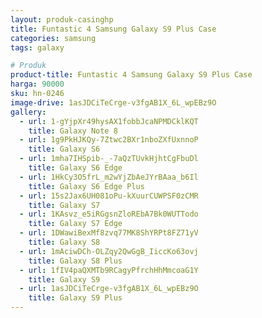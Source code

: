 ```yaml
---
layout: produk-casinghp
title: Funtastic 4 Samsung Galaxy S9 Plus Case
categories: samsung
tags: galaxy

# Produk
product-title: Funtastic 4 Samsung Galaxy S9 Plus Case
harga: 90000
sku: hn-0246
image-drive: 1asJDCiTeCrge-v3fgAB1X_6L_wpEBz9O
gallery:
  - url: 1-gYjpXr49hysAX1fobbJcaNPMDCklKQT
    title: Galaxy Note 8
  - url: 1g9PkHJKQy-7Ztwc2BXr1nboZXfUxnnoP
    title: Galaxy S6
  - url: 1mha7IHSpib-_-7aQzTUvkHjhtCgFbuDl
    title: Galaxy S6 Edge
  - url: 1HkCy3O5frL_m2wYjZbAeJYrBAaa_b6Il
    title: Galaxy S6 Edge Plus
  - url: 15s2Jax6UH081oPu-kXuurCUWPSF0zCMR
    title: Galaxy S7
  - url: 1KAsvz_e5iRGgsnZloREbA7Bk0WUTTodo
    title: Galaxy S7 Edge
  - url: 1DWawiBexMf8zvq77MK8ShYRPt8FZ71yV
    title: Galaxy S8
  - url: 1mAciwDCh-OLZqy2QwGgB_IiccKo63ovj
    title: Galaxy S8 Plus
  - url: 1fIV4paQXMTb9RCagyPfrchHhMmcoaG1Y
    title: Galaxy S9
  - url: 1asJDCiTeCrge-v3fgAB1X_6L_wpEBz9O
    title: Galaxy S9 Plus
---
```

